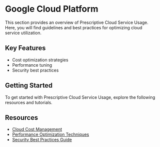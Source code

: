 # Google Cloud Platform

This section provides an overview of Prescriptive Cloud Service Usage. Here, you will find guidelines and best practices for optimizing cloud service utilization.

## Key Features

- Cost optimization strategies
- Performance tuning
- Security best practices

## Getting Started

To get started with Prescriptive Cloud Service Usage, explore the following resources and tutorials.

## Resources

- [Cloud Cost Management](#)
- [Performance Optimization Techniques](#)
- [Security Best Practices Guide](#)
